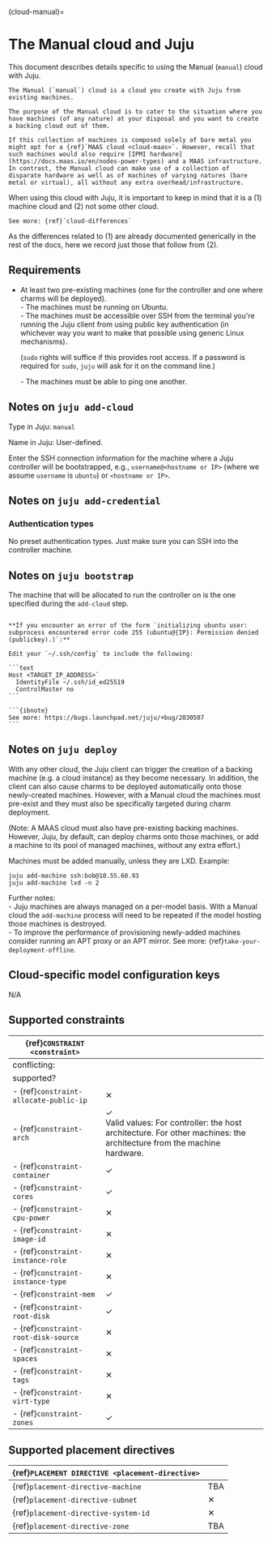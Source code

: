 (cloud-manual)=
# The Manual cloud and Juju

This document describes details specific to using the Manual (`manual`) cloud with Juju.

```{important}
The Manual (`manual`) cloud is a cloud you create with Juju from existing machines.

The purpose of the Manual cloud is to cater to the situation where you have machines (of any nature) at your disposal and you want to create a backing cloud out of them.

If this collection of machines is composed solely of bare metal you might opt for a {ref}`MAAS cloud <cloud-maas>`. However, recall that such machines would also require [IPMI hardware](https://docs.maas.io/en/nodes-power-types) and a MAAS infrastructure. In contrast, the Manual cloud can make use of a collection of disparate hardware as well as of machines of varying natures (bare metal or virtual), all without any extra overhead/infrastructure.
```


When using this cloud with Juju, it is important to keep in mind that it is a (1) machine cloud and (2) not some other cloud.

```{ibnote}
See more: {ref}`cloud-differences`
```

As the differences related to (1) are already documented generically in the rest of the docs, here we record just those that follow from (2).


## Requirements

- At least two pre-existing machines (one for the controller and one where charms will be deployed).<br> - The machines must be running on Ubuntu.<br> - The machines must be accessible over SSH from the terminal you're running the Juju client from  using public key authentication (in whichever way you want to make that possible using generic Linux mechanisms).<p> (`sudo` rights will suffice if this provides root access. If a password is required for `sudo`, `juju` will ask for it on the command line.) <p> - The machines must be able to ping one another.

## Notes on `juju add-cloud`

Type in Juju: `manual`

Name in Juju: User-defined.

Enter the SSH connection information for the machine where a Juju controller will be bootstrapped, e.g., `username@<hostname or IP>` (where we assume `username` is `ubuntu`) or `<hostname or IP>`.

## Notes on `juju add-credential`

### Authentication types

No preset authentication types. Just make sure you can SSH into the controller machine.

## Notes on `juju bootstrap`

The machine that will be allocated to run the controller on is the one specified during the `add-cloud` step.

````{dropdown} Troubleshooting

**If you encounter an error of the form `initializing ubuntu user: subprocess encountered error code 255 (ubuntu@{IP}: Permission denied (publickey).)`:**

Edit your `~/.ssh/config` to include the following:

```text
Host <TARGET_IP_ADDRESS>`
  IdentityFile ~/.ssh/id_ed25519
  ControlMaster no
```

```{ibnote}
See more: https://bugs.launchpad.net/juju/+bug/2030507
```

````

## Notes on `juju deploy`

With any other cloud, the Juju client can trigger the creation of a backing machine (e.g. a cloud instance) as they become necessary. In addition, the client can also cause charms to be deployed automatically onto those newly-created machines. However, with a Manual cloud the machines must pre-exist and they must also be specifically targeted during charm deployment.


(Note: A MAAS cloud must also have pre-existing backing machines. However, Juju, by default, can deploy charms onto those machines, or add a machine to its pool of managed machines, without any extra effort.)

Machines must be added manually, unless they are LXD. Example: <p>  `juju add-machine ssh:bob@10.55.60.93` <br> `juju add-machine lxd -n 2`

Further notes: <br> - Juju machines are always managed on a per-model basis. With a Manual cloud the `add-machine` process will need to be repeated if the model hosting those machines is destroyed. <br> -   To improve the performance of provisioning newly-added machines consider running an APT proxy or an APT mirror. See more: {ref}`take-your-deployment-offline`.

## Cloud-specific model configuration keys

N/A

## Supported constraints

| {ref}`CONSTRAINT <constraint>`         |                                                                                                                  |
|----------------------------------------|------------------------------------------------------------------------------------------------------------------|
| conflicting:                           |                                                                                                                  |
| supported?                             |                                                                                                                  |
| - {ref}`constraint-allocate-public-ip` | &#10005;                                                                                                         |
| - {ref}`constraint-arch`               | &#10003;  <br> Valid values: For controller: the host architecture. For other machines: the architecture from the machine hardware. |
| - {ref}`constraint-container`          | &#10003;                                                                                                         |
| - {ref}`constraint-cores`              | &#10003;                                                                                                         |
| - {ref}`constraint-cpu-power`          | &#10005;                                                                                                         |
| - {ref}`constraint-image-id`           | &#10005;                                                                                                         |
| - {ref}`constraint-instance-role`      | &#10005;                                                                                                         |
| - {ref}`constraint-instance-type`      | &#10005;                                                                                                         |
| - {ref}`constraint-mem`                | &#10003;                                                                                                         |
| - {ref}`constraint-root-disk`          | &#10003;                                                                                                         |
| - {ref}`constraint-root-disk-source`   | &#10005;                                                                                                         |
| - {ref}`constraint-spaces`             | &#10005;                                                                                                         |
| - {ref}`constraint-tags`               | &#10005;                                                                                                         |
| - {ref}`constraint-virt-type`          | &#10005;                                                                                                         |
| - {ref}`constraint-zones`              | &#10003;                                                                                                         |


## Supported placement directives

| {ref}`PLACEMENT DIRECTIVE <placement-directive>` |          |
|--------------------------------------------------|----------|
| {ref}`placement-directive-machine`               | TBA      |
| {ref}`placement-directive-subnet`                | &#10005; |
| {ref}`placement-directive-system-id`             | &#10005; |
| {ref}`placement-directive-zone`                  | TBA      |

